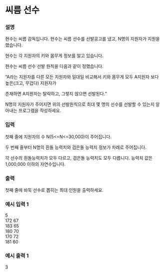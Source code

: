 # 씨름 선수

<h3>설명</h3>

현수는 씨름 감독입니다. 현수는 씨름 선수를 선발공고를 냈고, N명의 지원자가 지원을 했습니다.

현수는 각 지원자의 키와 몸무게 정보를 알고 있습니다.

현수는 씨름 선수 선발 원칙을 다음과 같이 정했습니다.

“A라는 지원자를 다른 모든 지원자와 일대일 비교해서 키와 몸무게 모두 A지원자 보다 높은(크고, 무겁다) 지원자가

존재하면 A지원자는 탈락하고, 그렇지 않으면 선발된다.”

N명의 지원자가 주어지면 위의 선발원칙으로 최대 몇 명의 선수를 선발할 수 있는지 알아내는 프로그램을 작성하세요.

<h3>입력</h3>

첫째 줄에 지원자의 수 N(5<=N<=30,000)이 주어집니다.

두 번째 줄부터 N명의 흰돌 능력치와 검은돌 능력치 정보가 차례로 주어집니다.

각 선수의 흰돌능력치가 모두 다르고, 검은돌 능력치도 모두 다릅니다. 능력치 값은 1,000,000 이하의 자연수입니다.

<h3>출력</h3>

첫째 줄에 바둑 선수로 뽑히는 최대 인원을 출력하세요.

<h3>예시 입력 1</h3>

5<br>
172 67<br>
183 65<br>
180 70<br>
170 72<br>
181 60

<h3>예시 출력 1</h3>

3
